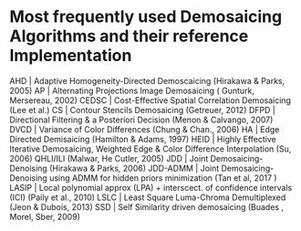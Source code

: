 Most frequently used Demosaicing Algorithms and their reference Implementation
===============================================================================
AHD      | Adaptive Homogeneity-Directed Demoscaicing (Hirakawa & Parks, 2005)
AP       | Alternating Projections Image Demosaicing ( Gunturk, Mersereau, 2002)
CEDSC    | Cost-Effective Spatial Correlation Demosaicing (Lee et al.)
CS       | Contour Stencils Demosaicing  (Getreuer, 2012)
DFPD     | Directional Filtering & a Posteriori Decision (Menon & Calvango, 2007)
DVCD     | Variance of Color Differences (Chung  & Chan., 2006)
HA       | Edge Directed Demisaicing (Hamilton & Adams, 1997)
HEID     | Highly Effective Iterative Demosaicing, Weighted Edge & Color Difference Interpolation (Su, 2006)
QHLI/ILI   (Malwar, He Cutler, 2005)
JDD      | Joint Demosaicing-Denoising  (Hirakawa & Parks, 2006)
JDD-ADMM | Joint Demosaicing-Denoising  using ADMM for hidden priors minimization (Tan et al, 2017 )
LASIP    | Local polynomial approx (LPA) + interscect. of confidence intervals (ICI) (Paily et al., 2010)
LSLC     | Least Square Luma-Chroma Demultiplexed (Jeon & Dubois, 2013) 
SSD      | Self Similarity driven demosaicing (Buades , Morel, Sber, 2009)